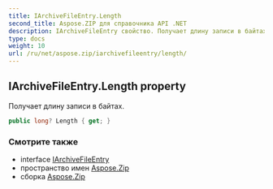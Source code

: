 ```yaml
---
title: IArchiveFileEntry.Length
second_title: Aspose.ZIP для справочника API .NET
description: IArchiveFileEntry свойство. Получает длину записи в байтах.
type: docs
weight: 10
url: /ru/net/aspose.zip/iarchivefileentry/length/
---
```

## IArchiveFileEntry.Length property

Получает длину записи в байтах.

```csharp
public long? Length { get; }
```

### Смотрите также

* interface [IArchiveFileEntry](../)
* пространство имен [Aspose.Zip](../../iarchivefileentry/)
* сборка [Aspose.Zip](../../../)



